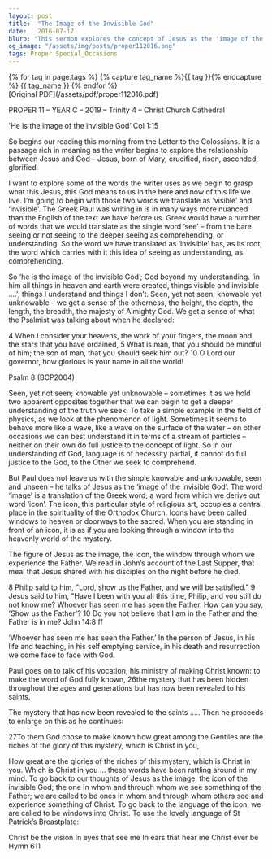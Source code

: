```yaml
---
layout: post
title:  "The Image of the Invisible God"
date:   2016-07-17
blurb: "This sermon explores the concept of Jesus as the 'image of the invisible God', as described in Colossians 1:15. It delves into the complex relationship between Jesus and God, and the idea of understanding and comprehending the divine. The sermon also discusses the role of icons in religious art and spirituality, and the idea of Christ within us."
og_image: "/assets/img/posts/proper112016.png"
tags: Proper Special_Occasions
---    
```

<div class="tag-pills">
  {% for tag in page.tags %}
    {% capture tag_name %}{{ tag }}{% endcapture %}
    <a href="{{ site.baseurl }}/tag/{{ tag_name | slugify }}" class="tag-pill">{{ tag_name }}</a>
  {% endfor %}
</div>
[Original PDF](/assets/pdf/proper112016.pdf)

PROPER 11 – YEAR C – 2019 – Trinity 4 – Christ Church Cathedral

'He is the image of the invisible God’ Col 1:15

So begins our reading this morning from the Letter to the Colossians. It is a passage rich in meaning as the writer begins to explore the relationship between Jesus and God – Jesus, born of Mary, crucified, risen, ascended, glorified.

I want to explore some of the words the writer uses as we begin to grasp what this Jesus, this God means to us in the here and now of this life we live. I’m going to begin with those two words we translate as ‘visible’ and ‘invisible’. The Greek Paul was writing in is in many ways more nuanced than the English of the text we have before us. Greek would have a number of words that we would translate as the single word ‘see’ – from the bare seeing or not seeing to the deeper seeing as comprehending, or understanding. So the word we have translated as ‘invisible’ has, as its root, the word which carries with it this idea of seeing as understanding, as comprehending.

So ‘he is the image of the invisible God’; God beyond my understanding. ‘in him all things in heaven and earth were created, things visible and invisible ….’; things I understand and things I don’t. Seen, yet not seen; knowable yet unknowable – we get a sense of the otherness, the height, the depth, the length, the breadth, the majesty of Almighty God. We get a sense of what the Psalmist was talking about when he declared:

4 When I consider your heavens, the work of your fingers, 
the moon and the stars that you have ordained,
5 What is man, that you should be mindful of him; 
the son of man, that you should seek him out?
10 O Lord our governor, 
how glorious is your name in all the world!

Psalm 8 (BCP2004)

Seen, yet not seen; knowable yet unknowable – sometimes it as we hold two apparent opposites together that we can begin to get a deeper understanding of the truth we seek. To take a simple example in the field of physics, as we look at the phenomenon of light. Sometimes it seems to behave more like a wave, like a wave on the surface of the water – on other occasions we can best understand it in terms of a stream of particles – neither on their own do full justice to the concept of light. So in our understanding of God, language is of necessity partial, it cannot do full justice to the God, to the Other we seek to comprehend.

But Paul does not leave us with the simple knowable and unknowable, seen and unseen – he talks of Jesus as the ‘image of the invisible God’. The word ‘image’ is a translation of the Greek word; a word from which we derive out word ‘icon’. The icon, this particular style of religious art, occupies a central place in the spirituality of the Orthodox Church. Icons have been called windows to heaven or doorways to the sacred. When you are standing in front of an icon, it is as if you are looking through a window into the heavenly world of the mystery.

The figure of Jesus as the image, the icon, the window through whom we experience the Father. We read in John’s account of the Last Supper, that meal that Jesus shared with his disciples on the night before he died.

8 Philip said to him, "Lord, show us the Father, and we will be satisfied." 9 Jesus said to him, "Have I been with you all this time, Philip, and you still do not know me? Whoever has seen me has seen the Father. How can you say, 'Show us the Father'? 10 Do you not believe that I am in the Father and the Father is in me? John 14:8 ff

‘Whoever has seen me has seen the Father.’ In the person of Jesus, in his life and teaching, in his self emptying service, in his death and resurrection we come face to face with God.

Paul goes on to talk of his vocation, his ministry of making Christ known: to make the word of God fully known, 26the mystery that has been hidden throughout the ages and generations but has now been revealed to his saints.

The mystery that has now been revealed to the saints ….. Then he proceeds to enlarge on this as he continues:

27To them God chose to make known how great among the Gentiles are the riches of the glory of this mystery, which is Christ in you,

How great are the glories of the riches of this mystery, which is Christ in you. Which is Christ in you ... these words have been rattling around in my mind. To go back to our thoughts of Jesus as the image, the icon of the invisible God; the one in whom and through whom we see something of the Father; we are called to be ones in whom and through whom others see and experience something of Christ. To go back to the language of the icon, we are called to be windows into Christ. To use the lovely language of St Patrick’s Breastplate:

Christ be the vision
In eyes that see me
In ears that hear me
Christ ever be Hymn 611
